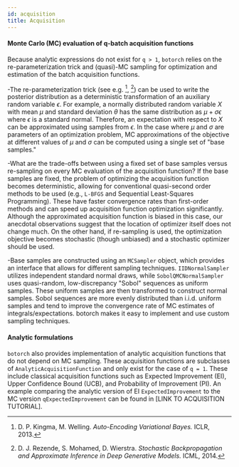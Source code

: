 ```yaml
---
id: acquisition
title: Acquisition
---
```


#### Monte Carlo (MC) evaluation of q-batch acquisition functions

Because analytic expressions do not exist for `q > 1`, `botorch` relies on the re-parameterization trick and (quasi)-MC sampling for optimization and estimation of the batch acquisition functions.

-The re-parameterization trick (see e.g. [^KingmaWelling2014], [^Rezende2014]) can be used to write the posterior distribution as a deterministic transformation of an auxiliary random variable $\epsilon$. For example, a normally distributed random variable $X$ with mean $\mu$ and standard deviation $\theta$ has the same distribution as $\mu + \sigma \epsilon$ where $\epsilon$ is a standard normal. Therefore, an expectation with respect to $X$ can be approximated using samples from $\epsilon$. In the case where $\mu$ and $\sigma$ are parameters of an optimization problem, MC approximations of the objective at different values of $\mu$ and $\sigma$ can be computed using a single set of "base samples."

-What are the trade-offs between using a fixed set of base samples versus re-sampling on every MC evaluation of the acquisition function? If the base samples are fixed, the problem of optimizing the acquisition function becomes deterministic, allowing for conventional quasi-second order methods to be used (e.g., `L-BFGS` and Sequential Least-Squares Programming). These have faster convergence rates than first-order methods and can speed up acquisition function optimization significantly. Although the approximated acquisition function is biased in this case, our anecdotal observations suggest that the location of optimizer itself does not change much. On the other hand, if re-sampling is used, the optimization objective becomes stochastic (though unbiased) and a stochastic optimizer should be used.

-Base samples are constructed using an `MCSampler` object, which provides an interface that allows for different sampling techniques. `IIDNormalSampler` utilizes independent standard normal draws, while `SobolQMCNormalSampler` uses quasi-random, low-discrepancy "Sobol" sequences as uniform samples. These uniform samples are then transformed to construct normal samples. Sobol sequences are more evenly distributed than i.i.d. uniform samples and tend to improve the convergence rate of MC estimates of integrals/expectations. botorch makes it easy to implement and use custom sampling techniques.

[^KingmaWelling2014]: D. P. Kingma, M. Welling. *Auto-Encoding Variational Bayes.* ICLR, 2013.

[^Rezende2014]: D. J. Rezende, S. Mohamed, D. Wierstra. *Stochastic Backpropagation and Approximate Inference in Deep Generative Models.* ICML, 2014.

#### Analytic formulations

`botorch` also provides implementation of analytic acquisition functions that do not depend on MC sampling. These acquisition functions are subclasses of `AnalyticAcquisitionFunction` and only exist for the case of `q = 1`. These include classical acquisition functions such as Expected Improvement (EI), Upper Confidence Bound (UCB), and Probability of Improvement (PI). An example comparing the analytic version of EI `ExpectedImprovement` to the MC version `qExpectedImprovement` can be found in [LINK TO ACQUISITION TUTORIAL].
